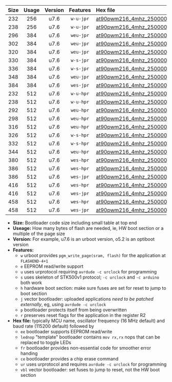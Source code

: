 |Size|Usage|Version|Features|Hex file|
|:-:|:-:|:-:|:-:|:--|
|232|256|u7.6|`w-u-jpr`|[at90pwm216_4mhz_250000bps_ur_vbl.hex](https://raw.githubusercontent.com/stefanrueger/urboot/main//at90pwm216_4mhz_250000bps_ur_vbl.hex)|
|238|256|u7.6|`w-u-jpr`|[at90pwm216_4mhz_250000bps_lednop_ur_vbl.hex](https://raw.githubusercontent.com/stefanrueger/urboot/main//at90pwm216_4mhz_250000bps_lednop_ur_vbl.hex)|
|296|384|u7.6|`weu-jpr`|[at90pwm216_4mhz_250000bps_ee_ur_vbl.hex](https://raw.githubusercontent.com/stefanrueger/urboot/main//at90pwm216_4mhz_250000bps_ee_ur_vbl.hex)|
|302|384|u7.6|`weu-jpr`|[at90pwm216_4mhz_250000bps_ee_lednop_ur_vbl.hex](https://raw.githubusercontent.com/stefanrueger/urboot/main//at90pwm216_4mhz_250000bps_ee_lednop_ur_vbl.hex)|
|320|384|u7.6|`weu-jpr`|[at90pwm216_4mhz_250000bps_ee_lednop_fr_ur_vbl.hex](https://raw.githubusercontent.com/stefanrueger/urboot/main//at90pwm216_4mhz_250000bps_ee_lednop_fr_ur_vbl.hex)|
|330|384|u7.6|`w-s-jpr`|[at90pwm216_4mhz_250000bps_vbl.hex](https://raw.githubusercontent.com/stefanrueger/urboot/main//at90pwm216_4mhz_250000bps_vbl.hex)|
|336|384|u7.6|`w-s-jpr`|[at90pwm216_4mhz_250000bps_lednop_vbl.hex](https://raw.githubusercontent.com/stefanrueger/urboot/main//at90pwm216_4mhz_250000bps_lednop_vbl.hex)|
|348|384|u7.6|`weu-jpr`|[at90pwm216_4mhz_250000bps_ee_lednop_fr_ce_ur_vbl.hex](https://raw.githubusercontent.com/stefanrueger/urboot/main//at90pwm216_4mhz_250000bps_ee_lednop_fr_ce_ur_vbl.hex)|
|384|384|u7.6|`wes-jpr`|[at90pwm216_4mhz_250000bps_ee_vbl.hex](https://raw.githubusercontent.com/stefanrueger/urboot/main//at90pwm216_4mhz_250000bps_ee_vbl.hex)|
|232|512|u7.6|`w-u-hpr`|[at90pwm216_4mhz_250000bps_ur.hex](https://raw.githubusercontent.com/stefanrueger/urboot/main//at90pwm216_4mhz_250000bps_ur.hex)|
|238|512|u7.6|`w-u-hpr`|[at90pwm216_4mhz_250000bps_lednop_ur.hex](https://raw.githubusercontent.com/stefanrueger/urboot/main//at90pwm216_4mhz_250000bps_lednop_ur.hex)|
|292|512|u7.6|`weu-hpr`|[at90pwm216_4mhz_250000bps_ee_ur.hex](https://raw.githubusercontent.com/stefanrueger/urboot/main//at90pwm216_4mhz_250000bps_ee_ur.hex)|
|298|512|u7.6|`weu-hpr`|[at90pwm216_4mhz_250000bps_ee_lednop_ur.hex](https://raw.githubusercontent.com/stefanrueger/urboot/main//at90pwm216_4mhz_250000bps_ee_lednop_ur.hex)|
|316|512|u7.6|`weu-hpr`|[at90pwm216_4mhz_250000bps_ee_lednop_fr_ur.hex](https://raw.githubusercontent.com/stefanrueger/urboot/main//at90pwm216_4mhz_250000bps_ee_lednop_fr_ur.hex)|
|326|512|u7.6|`w-s-hpr`|[at90pwm216_4mhz_250000bps.hex](https://raw.githubusercontent.com/stefanrueger/urboot/main//at90pwm216_4mhz_250000bps.hex)|
|332|512|u7.6|`w-s-hpr`|[at90pwm216_4mhz_250000bps_lednop.hex](https://raw.githubusercontent.com/stefanrueger/urboot/main//at90pwm216_4mhz_250000bps_lednop.hex)|
|344|512|u7.6|`weu-hpr`|[at90pwm216_4mhz_250000bps_ee_lednop_fr_ce_ur.hex](https://raw.githubusercontent.com/stefanrueger/urboot/main//at90pwm216_4mhz_250000bps_ee_lednop_fr_ce_ur.hex)|
|380|512|u7.6|`wes-hpr`|[at90pwm216_4mhz_250000bps_ee.hex](https://raw.githubusercontent.com/stefanrueger/urboot/main//at90pwm216_4mhz_250000bps_ee.hex)|
|386|512|u7.6|`wes-hpr`|[at90pwm216_4mhz_250000bps_ee_lednop.hex](https://raw.githubusercontent.com/stefanrueger/urboot/main//at90pwm216_4mhz_250000bps_ee_lednop.hex)|
|386|512|u7.6|`wes-jpr`|[at90pwm216_4mhz_250000bps_ee_lednop_vbl.hex](https://raw.githubusercontent.com/stefanrueger/urboot/main//at90pwm216_4mhz_250000bps_ee_lednop_vbl.hex)|
|416|512|u7.6|`wes-hpr`|[at90pwm216_4mhz_250000bps_ee_lednop_fr.hex](https://raw.githubusercontent.com/stefanrueger/urboot/main//at90pwm216_4mhz_250000bps_ee_lednop_fr.hex)|
|416|512|u7.6|`wes-jpr`|[at90pwm216_4mhz_250000bps_ee_lednop_fr_vbl.hex](https://raw.githubusercontent.com/stefanrueger/urboot/main//at90pwm216_4mhz_250000bps_ee_lednop_fr_vbl.hex)|
|458|512|u7.6|`wes-hpr`|[at90pwm216_4mhz_250000bps_ee_lednop_fr_ce.hex](https://raw.githubusercontent.com/stefanrueger/urboot/main//at90pwm216_4mhz_250000bps_ee_lednop_fr_ce.hex)|
|458|512|u7.6|`wes-jpr`|[at90pwm216_4mhz_250000bps_ee_lednop_fr_ce_vbl.hex](https://raw.githubusercontent.com/stefanrueger/urboot/main//at90pwm216_4mhz_250000bps_ee_lednop_fr_ce_vbl.hex)|

- **Size:** Bootloader code size including small table at top end
- **Useage:** How many bytes of flash are needed, ie, HW boot section or a multiple of the page size
- **Version:** For example, u7.6 is an urboot version, o5.2 is an optiboot version
- **Features:**
  + `w` urboot provides `pgm_write_page(sram, flash)` for the application at `FLASHEND-4+1`
  + `e` EEPROM read/write support
  + `u` uses urprotocol requiring `avrdude -c urclock` for programming
  + `s` uses skeleton of STK500v1 protocol; `-c urclock` and `-c arduino` both work
  + `h` hardware boot section: make sure fuses are set for reset to jump to boot section
  + `j` vector bootloader: uploaded applications *need to be patched externally*, eg, using `avrdude -c urclock`
  + `p` bootloader protects itself from being overwritten
  + `r` preserves reset flags for the application in the register R2
- **Hex file:** typically MCU name, oscillator frequency (16 MHz default) and baud rate (115200 default) followed by
  + `ee` bootloader supports EEPROM read/write
  + `lednop` "template" bootloader contains `mov rx,rx` nops that can be replaced to toggle LEDs
  + `fr` bootloader provides non-essential code for smoother error handing
  + `ce` bootloader provides a chip erase command
  + `ur` uses urprotocol and requires `avrdude -c urclock` for programming
  + `vbl` vector bootloader: set fuses to jump to reset, not the HW boot section
